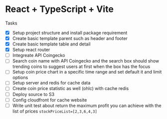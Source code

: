 # React + TypeScript + Vite

Tasks

- [x] Setup project structure and install package requirement
- [x] Create basic template parent such as header and footer
- [x] Create basic template table and detail
- [x] Setup react router
- [ ] Integreate API Coingecko
- [ ] Search coin name with API Coingecko and the search box should show trending coins to suggest users at first when the box has the focus
- [ ] Setup coin price chart in a specific time range and set default it and limit options
- [ ] Setup server and redis for cache data
- [ ] Create coin price statistic as well (ohlc) with cache redis
- [ ] Deploy source to S3
- [ ] Config cloudfront for cache website
- [ ] Write unit test about return the maximum profit you can achieve with the list of prices `stockPriceList=[2,3,6,4,3]`
